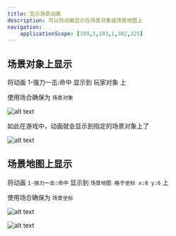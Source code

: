 ```yaml
---
title: 显示场景动画
description: 可以将动画显示在场景对象或场景地图上
navigation:
    applicationScope: [199,3,193,1,302,325]
---
```


## 场景对象上显示

将动画 1-强力一击:命中 显示到 玩家对象 上

使用场合确保为 `场景对象`

![alt text](https://assbak.gcw.wiki/gcw/image/zh_hans/commands/scene/showsceneanimation/image.png)

如此在游戏中，动画就会显示到指定的场景对象上了

![alt text](https://assbak.gcw.wiki/gcw/image/zh_hans/commands/scene/showsceneanimation/image-1.png)

## 场景地图上显示

将动画 `1-强力一击:命中` 显示到 `场景地图 格子坐标 x:8 y:6` 上

使用场合确保为 `场景坐标`

![alt text](https://assbak.gcw.wiki/gcw/image/zh_hans/commands/scene/showsceneanimation/image-2.png)

![alt text](https://assbak.gcw.wiki/gcw/image/zh_hans/commands/scene/showsceneanimation/image-3.png)

